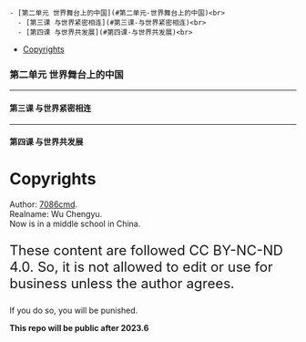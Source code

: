 
    - [第二单元 世界舞台上的中国](#第二单元-世界舞台上的中国)<br>
      - [第三课 与世界紧密相连](#第三课-与世界紧密相连)<br>
      - [第四课 与世界共发展](#第四课-与世界共发展)<br>
- [Copyrights](#copyrights)<br>

<div class="divider"></div>


<style>
main {
  /* font-family: "仿宋" !important */
}
</style>
### 第二单元 世界舞台上的中国

---

#### 第三课 与世界紧密相连

---

#### 第四课 与世界共发展

<div class="divider"></div>

<div class="divider"></div>

# Copyrights

Author: [7086cmd](https://github.com/7086cmd).<br>
Realname: Wu Chengyu.<br>
Now is in a middle school in China.<br>

<p style="font-size: 24px">
These content are followed CC BY-NC-ND 4.0. So, it is not allowed to edit or use for business unless the author agrees.

If you do so, you will be punished.
</p>

**This repo will be  public after 2023.6**
